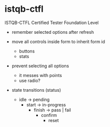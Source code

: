 # istqb-ctfl

ISTQB-CTFL Certified Tester Foundation Level

- remember selected options after refresh
- move all controls inside form to inherit form id
  - buttons
  - stats
- prevent selecting all options
  - it messes with points
  - use radio?

- state transitions (status)
  - idle -> pending
    - start -> in-progress
      - finish -> pass | fail
        - confirm
          - reset